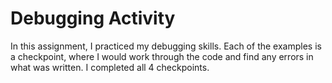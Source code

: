 # Debugging Activity
In this assignment, I practiced my debugging skills. Each of the examples is a checkpoint, where I would work through the code and find any errors in what was written. I completed all 4 checkpoints. 